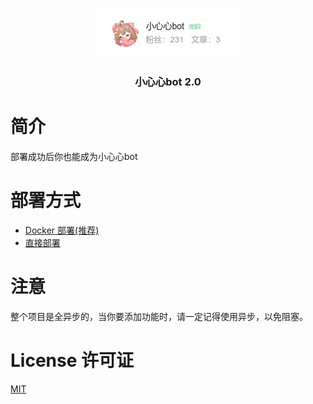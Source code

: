 <p align="center">
<img src="img/avatar.png">
<h3 align="center">小心心bot 2.0</h3>

# 简介

部署成功后你也能成为小心心bot

# 部署方式

- [Docker 部署(推荐)](md/docker.md)
- [直接部署](md/direct.md)

# 注意

整个项目是全异步的，当你要添加功能时，请一定记得使用异步，以免阻塞。

# License 许可证

[MIT](LICENSE)